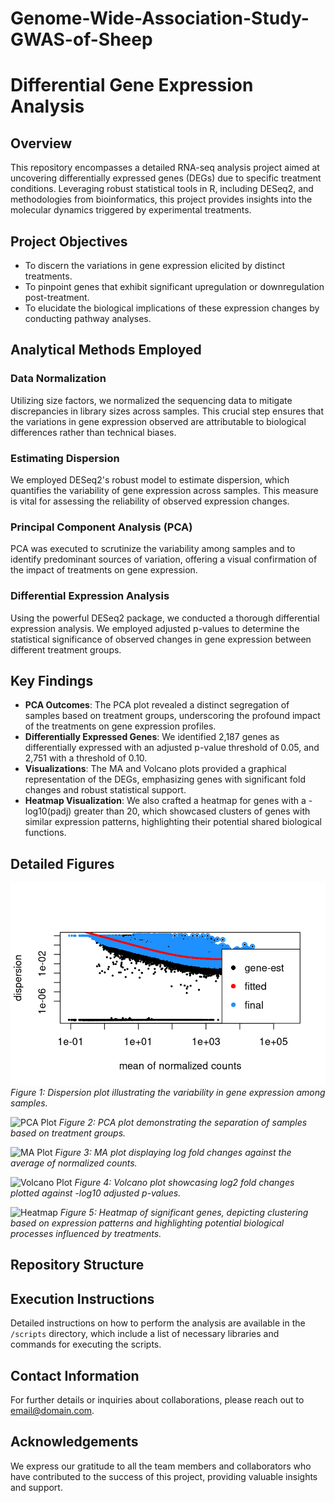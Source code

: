 # Genome-Wide-Association-Study-GWAS-of-Sheep
# Differential Gene Expression Analysis

## Overview
This repository encompasses a detailed RNA-seq analysis project aimed at uncovering differentially expressed genes (DEGs) due to specific treatment conditions. Leveraging robust statistical tools in R, including DESeq2, and methodologies from bioinformatics, this project provides insights into the molecular dynamics triggered by experimental treatments.

## Project Objectives
- To discern the variations in gene expression elicited by distinct treatments.
- To pinpoint genes that exhibit significant upregulation or downregulation post-treatment.
- To elucidate the biological implications of these expression changes by conducting pathway analyses.

## Analytical Methods Employed
### Data Normalization
Utilizing size factors, we normalized the sequencing data to mitigate discrepancies in library sizes across samples. This crucial step ensures that the variations in gene expression observed are attributable to biological differences rather than technical biases.

### Estimating Dispersion
We employed DESeq2's robust model to estimate dispersion, which quantifies the variability of gene expression across samples. This measure is vital for assessing the reliability of observed expression changes.

### Principal Component Analysis (PCA)
PCA was executed to scrutinize the variability among samples and to identify predominant sources of variation, offering a visual confirmation of the impact of treatments on gene expression.

### Differential Expression Analysis
Using the powerful DESeq2 package, we conducted a thorough differential expression analysis. We employed adjusted p-values to determine the statistical significance of observed changes in gene expression between different treatment groups.

## Key Findings
- **PCA Outcomes**: The PCA plot revealed a distinct segregation of samples based on treatment groups, underscoring the profound impact of the treatments on gene expression profiles.
- **Differentially Expressed Genes**: We identified 2,187 genes as differentially expressed with an adjusted p-value threshold of 0.05, and 2,751 with a threshold of 0.10.
- **Visualizations**: The MA and Volcano plots provided a graphical representation of the DEGs, emphasizing genes with significant fold changes and robust statistical support.
- **Heatmap Visualization**: We also crafted a heatmap for genes with a -log10(padj) greater than 20, which showcased clusters of genes with similar expression patterns, highlighting their potential shared biological functions.

## Detailed Figures
![Dispersion Plot](https://github.com/iprotic535/Genome-Wide-Association-Study-GWAS-of-Sheep/blob/main/images/dispersions.png)
*Figure 1: Dispersion plot illustrating the variability in gene expression among samples.*

![PCA Plot](/path/to/figure2.png)
*Figure 2: PCA plot demonstrating the separation of samples based on treatment groups.*

![MA Plot](/path/to/figure3.png)
*Figure 3: MA plot displaying log fold changes against the average of normalized counts.*

![Volcano Plot](/path/to/figure4.png)
*Figure 4: Volcano plot showcasing log2 fold changes plotted against -log10 adjusted p-values.*

![Heatmap](/path/to/figure5.png)
*Figure 5: Heatmap of significant genes, depicting clustering based on expression patterns and highlighting potential biological processes influenced by treatments.*

## Repository Structure

## Execution Instructions
Detailed instructions on how to perform the analysis are available in the `/scripts` directory, which include a list of necessary libraries and commands for executing the scripts.

## Contact Information
For further details or inquiries about collaborations, please reach out to [email@domain.com](mailto:email@domain.com).

## Acknowledgements
We express our gratitude to all the team members and collaborators who have contributed to the success of this project, providing valuable insights and support.
